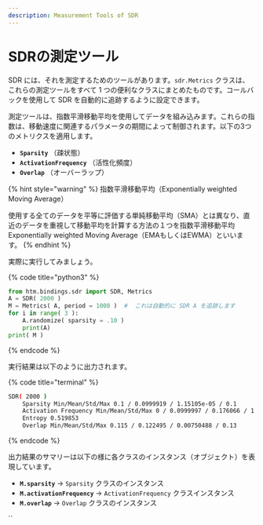 ```yaml
---
description: Measurement Tools of SDR
---
```


# SDRの測定ツール

SDR には、それを測定するためのツールがあります。`sdr.Metrics` クラスは、これらの測定ツールをすべて 1 つの便利なクラスにまとめたものです。コールバックを使用して SDR を自動的に追跡するように設定できます。

測定ツールは、指数平滑移動平均を使用してデータを組み込みます。これらの指数は、移動速度に関連するパラメータの期間によって制御されます。以下の3つのメトリクスを適用します。

* **`Sparsity`** （疎状態）
* **`ActivationFrequency`** （活性化頻度）
* **`Overlap`** （オーバーラップ）

{% hint style="warning" %}
指数平滑移動平均（Exponentially weighted Moving Average）

使用する全てのデータを平等に評価する単純移動平均（SMA）とは異なり、直近のデータを重視して移動平均を計算する方法の１つを指数平滑移動平均 Exponentially weighted Moving Average（EMAもしくはEWMA）といいます。
{% endhint %}

実際に実行してみましょう。

{% code title="python3" %}
```python
from htm.bindings.sdr import SDR, Metrics
A = SDR( 2000 )
M = Metrics( A, period = 1000 )  #  これは自動的に SDR A を追跡します
for i in range( 3 ):
    A.randomize( sparsity = .10 )
    print(A)
print( M )
```
{% endcode %}

実行結果は以下のように出力されます。

{% code title="terminal" %}
```bash
SDR( 2000 )
    Sparsity Min/Mean/Std/Max 0.1 / 0.0999919 / 1.15105e-05 / 0.1
    Activation Frequency Min/Mean/Std/Max 0 / 0.0999997 / 0.176066 / 1
    Entropy 0.519853
    Overlap Min/Mean/Std/Max 0.115 / 0.122495 / 0.00750488 / 0.13
```
{% endcode %}

出力結果のサマリーは以下の様に各クラスのインスタンス（オブジェクト）を表現しています。

* **`M.sparsity`** -&gt; `Sparsity` クラスのインスタンス
* **`M.activationFrequency`** -&gt; `ActivationFrequency` クラスインスタンス
* **`M.overlap`** -&gt; `Overlap` クラスのインスタンス

\`\`



